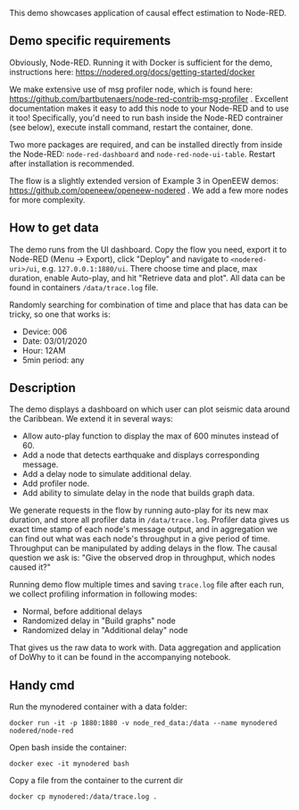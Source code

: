 This demo showcases application of causal effect estimation to Node-RED.

## Demo specific requirements
Obviously, Node-RED. Running it with Docker is sufficient for the demo, instructions here: https://nodered.org/docs/getting-started/docker

We make extensive use of msg profiler node, which is found here: https://github.com/bartbutenaers/node-red-contrib-msg-profiler . Excellent documentation makes it easy to add this node to your Node-RED and to use it too! Specifically, you'd need to run bash inside the Node-RED contrainer (see below), execute install command, restart the container, done.

Two more packages are required, and can be installed directly from inside the Node-RED: `node-red-dashboard` and `node-red-node-ui-table`. Restart after installation is recommended.

The flow is a slightly extended version of Example 3 in OpenEEW demos: https://github.com/openeew/openeew-nodered . We add a few more nodes for more complexity.

## How to get data
The demo runs from the UI dashboard. Copy the flow you need, export it to Node-RED (Menu -> Export), click "Deploy" and navigate to `<nodered-uri>/ui`, e.g. `127.0.0.1:1880/ui`. There choose time and place, max duration, enable Auto-play, and hit "Retrieve data and plot". All data can be found in containers `/data/trace.log` file.

Randomly searching for combination of time and place that has data can be tricky, so one that works is:
* Device: 006
* Date: 03/01/2020
* Hour: 12AM
* 5min period: any

## Description

The demo displays a dashboard on which user can plot seismic data around the Caribbean. We extend it in several ways:
* Allow auto-play function to display the max of 600 minutes instead of 60.
* Add a node that detects earthquake and displays corresponding message.
* Add a delay node to simulate additional delay.
* Add profiler node.
* Add ability to simulate delay in the node that builds graph data.

We generate requests in the flow by running auto-play for its new max duration, and store all profiler data in `/data/trace.log`. Profiler data gives us exact time stamp of each node's message output, and in aggregation we can find out what was each node's throughput in a give period of time. Throughput can be manipulated by adding delays in the flow. The causal question we ask is: "Give the observed drop in throughput, which nodes caused it?"

Running demo flow multiple times and saving `trace.log` file after each run, we collect profiling information in following modes:
* Normal, before additional delays
* Randomized delay in "Build graphs" node
* Randomized delay in "Additional delay" node

That gives us the raw data to work with. Data aggregation and application of DoWhy to it can be found in the accompanying notebook.

## Handy cmd

Run the mynodered container with a data folder:

    docker run -it -p 1880:1880 -v node_red_data:/data --name mynodered nodered/node-red

Open bash inside the container:

    docker exec -it mynodered bash

Copy a file from the container to the current dir

    docker cp mynodered:/data/trace.log .
